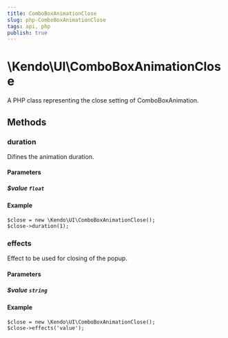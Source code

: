 ```yaml
---
title: ComboBoxAnimationClose
slug: php-ComboBoxAnimationClose
tags: api, php
publish: true
---
```


# \Kendo\UI\ComboBoxAnimationClose

A PHP class representing the close setting of ComboBoxAnimation.


## Methods

### duration
Difines the animation duration.
#### Parameters

##### $value `float`



#### Example 
    $close = new \Kendo\UI\ComboBoxAnimationClose();
    $close->duration(1);

### effects
Effect to be used for closing of the popup.
#### Parameters

##### $value `string`



#### Example 
    $close = new \Kendo\UI\ComboBoxAnimationClose();
    $close->effects('value');

